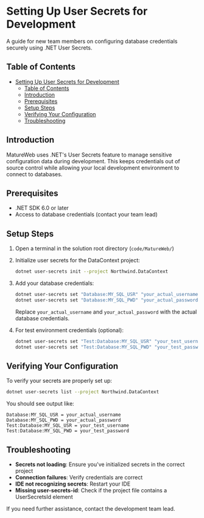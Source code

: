 # Setting Up User Secrets for Development

A guide for new team members on configuring database credentials securely using .NET User Secrets.

## Table of Contents

- [Setting Up User Secrets for Development](#setting-up-user-secrets-for-development)
  - [Table of Contents](#table-of-contents)
  - [Introduction](#introduction)
  - [Prerequisites](#prerequisites)
  - [Setup Steps](#setup-steps)
  - [Verifying Your Configuration](#verifying-your-configuration)
  - [Troubleshooting](#troubleshooting)

## Introduction

MatureWeb uses .NET's User Secrets feature to manage sensitive configuration data during
development. This keeps credentials out of source control while allowing your local development
environment to connect to databases.

## Prerequisites

- .NET SDK 6.0 or later
- Access to database credentials (contact your team lead)

## Setup Steps

1. Open a terminal in the solution root directory (`code/MatureWeb/`)

2. Initialize user secrets for the DataContext project:

   ```bash
   dotnet user-secrets init --project Northwind.DataContext
   ```

3. Add your database credentials:

   ```bash
   dotnet user-secrets set "Database:MY_SQL_USR" "your_actual_username" --project Northwind.DataContext
   dotnet user-secrets set "Database:MY_SQL_PWD" "your_actual_password" --project Northwind.DataContext
   ```

   Replace `your_actual_username` and `your_actual_password` with the actual database credentials.

4. For test environment credentials (optional):

   ```bash
   dotnet user-secrets set "Test:Database:MY_SQL_USR" "your_test_username" --project Northwind.DataContext
   dotnet user-secrets set "Test:Database:MY_SQL_PWD" "your_test_password" --project Northwind.DataContext
   ```

## Verifying Your Configuration

To verify your secrets are properly set up:

```bash
dotnet user-secrets list --project Northwind.DataContext
```

You should see output like:

```
Database:MY_SQL_USR = your_actual_username
Database:MY_SQL_PWD = your_actual_password
Test:Database:MY_SQL_USR = your_test_username
Test:Database:MY_SQL_PWD = your_test_password
```

## Troubleshooting

- **Secrets not loading**: Ensure you've initialized secrets in the correct project
- **Connection failures**: Verify credentials are correct
- **IDE not recognizing secrets**: Restart your IDE
- **Missing user-secrets-id**: Check if the project file contains a UserSecretsId element

If you need further assistance, contact the development team lead.